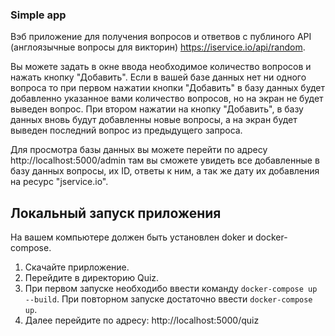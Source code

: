 ### Simple app

Вэб приложение для получения вопросов и ответвов с публиного API (англоязычные вопросы для викторин) 
https://iservice.io/api/random.

Вы можете задать в окне ввода необходимое количество вопросов и нажать кнопку "Добавить".
Если в вашей базе данных нет ни одного вопроса то при первом нажатии кнопки "Добавить" в базу данных будет добавленно 
указанное вами количество вопросов, но на экран не будет выведен вопрос. При втором нажатии на кнопку "Добавить", в 
базу данных вновь будут добавленны новые вопросы, а на экран будет выведен последний вопрос из предыдущего запроса.

Для просмотра базы данных вы можете перейти по адресу http://localhost:5000/admin там вы сможете увидеть все добавленные 
в базу данных вопросы, их ID, ответы к ним, а так же дату их добавления на ресурс "jservice.io".

## Локальный запуск приложения

На вашем компьютере должен быть установлен doker и docker-compose.

1. Скачайте прирложение.
2. Перейдите в директорию Quiz.
3. При первом запуске необходибо ввести команду `docker-compose up --build`. При повторном запуске достаточно ввести
`docker-compose up`.
4. Далее перейдите по адресу: http://localhost:5000/quiz
